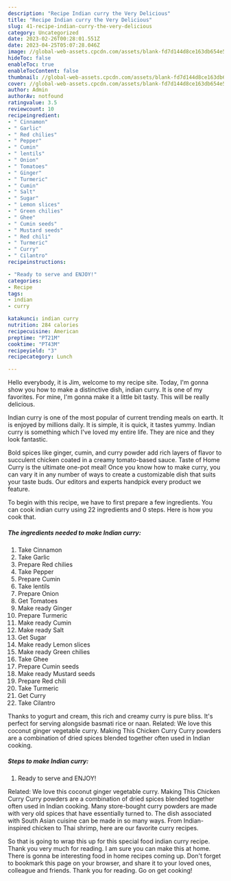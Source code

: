 ```yaml
---
description: "Recipe Indian curry the Very Delicious"
title: "Recipe Indian curry the Very Delicious"
slug: 41-recipe-indian-curry-the-very-delicious
category: Uncategorized
date: 2023-02-26T00:28:01.551Z
date: 2023-04-25T05:07:28.046Z
image: //global-web-assets.cpcdn.com/assets/blank-fd7d144d8ce163db654e5a02c40b08a2775adb7897d16e4062681dc7e1b2800f.png
hideToc: false
enableToc: true
enableTocContent: false
thumbnail: //global-web-assets.cpcdn.com/assets/blank-fd7d144d8ce163db654e5a02c40b08a2775adb7897d16e4062681dc7e1b2800f.png
cover: //global-web-assets.cpcdn.com/assets/blank-fd7d144d8ce163db654e5a02c40b08a2775adb7897d16e4062681dc7e1b2800f.png
author: Admin
authorAv: notfound
ratingvalue: 3.5
reviewcount: 10
recipeingredient:
- " Cinnamon"
- " Garlic"
- " Red chilies"
- " Pepper"
- " Cumin"
- " lentils"
- " Onion"
- " Tomatoes"
- " Ginger"
- " Turmeric"
- " Cumin"
- " Salt"
- " Sugar"
- " Lemon slices"
- " Green chilies"
- " Ghee"
- " Cumin seeds"
- " Mustard seeds"
- " Red chili"
- " Turmeric"
- " Curry"
- " Cilantro"
recipeinstructions:

- "Ready to serve and ENJOY!"
categories:
- Recipe
tags:
- indian
- curry

katakunci: indian curry 
nutrition: 284 calories
recipecuisine: American
preptime: "PT21M"
cooktime: "PT43M"
recipeyield: "3"
recipecategory: Lunch

---
```



Hello everybody, it is Jim, welcome to my recipe site. Today, I'm gonna show you how to make a distinctive dish, indian curry. It is one of my favorites. For mine, I'm gonna make it a little bit tasty. This will be really delicious.

Indian curry is one of the most popular of current trending meals on earth. It is enjoyed by millions daily. It is simple, it is quick, it tastes yummy. Indian curry is something which I've loved my entire life. They are nice and they look fantastic.

Bold spices like ginger, cumin, and curry powder add rich layers of flavor to succulent chicken coated in a creamy tomato-based sauce. Taste of Home Curry is the ultimate one-pot meal! Once you know how to make curry, you can vary it in any number of ways to create a customizable dish that suits your taste buds. Our editors and experts handpick every product we feature.


To begin with this recipe, we have to first prepare a few ingredients. You can cook indian curry using 22 ingredients and 0 steps. Here is how you cook that.

<!--inarticleads1-->

##### The ingredients needed to make Indian curry:

1. Take  Cinnamon
1. Take  Garlic
1. Prepare  Red chilies
1. Take  Pepper
1. Prepare  Cumin
1. Take  lentils
1. Prepare  Onion
1. Get  Tomatoes
1. Make ready  Ginger
1. Prepare  Turmeric
1. Make ready  Cumin
1. Make ready  Salt
1. Get  Sugar
1. Make ready  Lemon slices
1. Make ready  Green chilies
1. Take  Ghee
1. Prepare  Cumin seeds
1. Make ready  Mustard seeds
1. Prepare  Red chili
1. Take  Turmeric
1. Get  Curry
1. Take  Cilantro


Thanks to yogurt and cream, this rich and creamy curry is pure bliss. It&#39;s perfect for serving alongside basmati rice or naan. Related: We love this coconut ginger vegetable curry. Making This Chicken Curry Curry powders are a combination of dried spices blended together often used in Indian cooking. 

<!--inarticleads2-->

##### Steps to make Indian curry:


1. Ready to serve and ENJOY!

Related: We love this coconut ginger vegetable curry. Making This Chicken Curry Curry powders are a combination of dried spices blended together often used in Indian cooking. Many store-bought curry powders are made with very old spices that have essentially turned to. The dish associated with South Asian cuisine can be made in so many ways. From Indian-inspired chicken to Thai shrimp, here are our favorite curry recipes. 

So that is going to wrap this up for this special food indian curry recipe. Thank you very much for reading. I am sure you can make this at home. There is gonna be interesting food in home recipes coming up. Don't forget to bookmark this page on your browser, and share it to your loved ones, colleague and friends. Thank you for reading. Go on get cooking!
